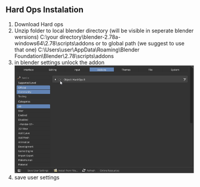 ## Hard Ops Instalation


1. Download Hard ops
2. Unzip folder to 
	local blender directory (will be visible in seperate blender wersions)
	C:\your directory\blender-2.78a-windows64\2.78\scripts\addons
	or to global path (we suggest to use that one)
	C:\Users\user\AppData\Roaming\Blender Foundation\Blender\2.78\scripts\addons
3. in blender settings unlock the addon
	![](img\install.png)
4. save user settings